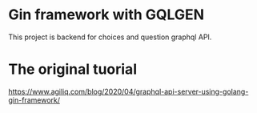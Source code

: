 # Gin framework with GQLGEN

This project is backend for choices and question graphql API.

# The original tuorial

https://www.agiliq.com/blog/2020/04/graphql-api-server-using-golang-gin-framework/